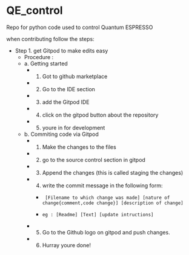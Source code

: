 # QE_control
Repo for python code used to control Quantum ESPRESSO


when contributing follow the steps:

- Step 1. get Gitpod to make edits easy
    - Procedure  :
    - a. Getting started
       - 1. Got to github marketplace
       - 2. Go to the IDE section
       - 3. add the Gitpod IDE
       - 4. click on the gitpod button about the repository
       - 5. youre in for development
    - b. Commiting code via Gitpod
       - 1. Make the changes to the files
       - 2. go to the source control section in gitpod
       - 3. Append the changes (this is called staging the changes)
       - 4. write the commit message in the following form:
          -      [Filename to which change was made] [nature of change{comment,code change}] [description of change]
          -     eg : [Readme] [Text] [update intructions]
       - 5. Go to the Github logo on gitpod and push changes.
       - 6. Hurray youre done!
